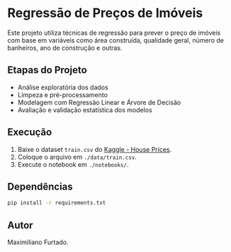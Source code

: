# Regressão de Preços de Imóveis

Este projeto utiliza técnicas de regressão para prever o preço de imóveis com base em variáveis como área construída, qualidade geral, número de banheiros, ano de construção e outras.

## Etapas do Projeto

- Análise exploratória dos dados
- Limpeza e pré-processamento
- Modelagem com Regressão Linear e Árvore de Decisão
- Avaliação e validação estatística dos modelos

## Execução

1. Baixe o dataset `train.csv` do [Kaggle - House Prices](https://www.kaggle.com/competitions/house-prices-advanced-regression-techniques/data).
2. Coloque o arquivo em `./data/train.csv`.
3. Execute o notebook em `./notebooks/`.

## Dependências

```bash
pip install -r requirements.txt
```

## Autor

Maximiliano Furtado.
